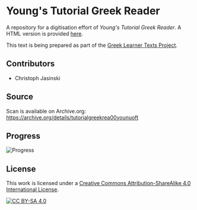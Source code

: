 # Young's Tutorial Greek Reader

A repository for a digitisation effort of _Young's Tutorial Greek Reader_. A HTML version is provided [here](https://sleeptillseven.github.io/youngs-tutorial-greek-reader/).

This text is being prepared as part of the [Greek Learner Texts Project](https://greek-learner-texts.org/).

## Contributors

* Christoph Jasinski

## Source

Scan is available on Archive.org: https://archive.org/details/tutorialgreekrea00younuoft

## Progress

![Progress](https://progress-bar.dev/47/)

## License

This work is licensed under a [Creative Commons Attribution-ShareAlike 4.0 International License](http://creativecommons.org/licenses/by-sa/4.0/).

[![CC BY-SA 4.0][cc-by-sa-image]][cc-by-sa]

[cc-by-sa]: http://creativecommons.org/licenses/by-sa/4.0/
[cc-by-sa-image]: https://licensebuttons.net/l/by-sa/4.0/88x31.png
[cc-by-sa-shield]: https://img.shields.io/badge/License-CC%20BY--SA%204.0-lightgrey.svg
